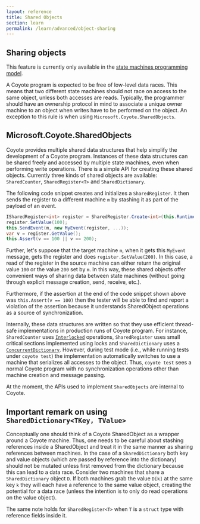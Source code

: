 ```yaml
---
layout: reference
title: Shared Objects
section: learn
permalink: /learn/advanced/object-sharing
---
```


## Sharing objects

This feature is currently only available in the [state machines programming model](/coyote/learn/programming-models/state-machines/overview).

A Coyote program is expected to be free of low-level data races. This means that two
different state machines
should not race on access to the same object, unless both accesses are reads. Typically, the programmer
should have an ownership protocol in mind to associate a unique owner machine to an object when writes
have to be performed on the object. An exception to this rule is when using
`Microsoft.Coyote.SharedObjects`.

## Microsoft.Coyote.SharedObjects

Coyote provides multiple shared data structures that help simplify the development of
a Coyote program. Instances of these data structures can be shared freely and accessed
by multiple state machines, even when performing write operations. There is a simple API
for creating these shared objects. Currently three kinds of shared objects are available:
`SharedCounter`, `SharedRegister<T>` and `SharedDictionary`.

The following code snippet creates and initializes a `SharedRegister`. It then sends the register to a
different machine `m` by stashing it as part of the payload of an event.

```c#
ISharedRegister<int> register = SharedRegister.Create<int>(this.Runtime);
register.SetValue(100);
this.SendEvent(m, new MyEvent(register, ...));
var v = register.GetValue();
this.Assert(v == 100 || v == 200);
```

Further, let's suppose that the target machine `m`, when it gets this `MyEvent` message, gets the
register and does `register.SetValue(200)`. In this case, a read of the register in the source machine
can either return the original value `100` or the value `200` set by `m`. In this way, these shared
objects offer convenient ways of sharing data between state machines (without going through explicit message
creation, send, receive, etc.).

Furthermore, if the assertion at the end of the code snippet shown above was `this.Assert(v == 100)`
then the tester will be able to find and report a violation of the assertion because it understands
SharedObject operations as a source of synchronization.

Internally, these data structures are written so that they use efficient thread-safe implementations in
production runs of Coyote program. For instance, `SharedCounter` uses
[`Interlocked`](https://docs.microsoft.com/en-us/dotnet/standard/threading/interlocked-operations)
operations, `SharedRegister` uses small critical sections implemented using locks and
`SharedDictionary` uses a [`ConcurrentDictionary`](https://docs.microsoft.com/en-us/dotnet/api/system.collections.concurrent.concurrentdictionary-2?view=netframework-4.7).
However, during test mode (i.e., while running tests under `coyote test`) the implementation
automatically switches to use a machine that serializes all accesses to the object. Thus, `coyote test`
sees a normal Coyote program with no synchronization operations other than machine creation and message
passing.

At the moment, the APIs used to implement `SharedObjects` are internal to Coyote.

## Important remark on using `SharedDictionary<TKey, TValue>`

Conceptually one should think of a Coyote SharedObject as a wrapper around a Coyote machine. Thus, one
needs to be careful about stashing references inside a SharedObject and treat it in the same manner as
sharing references between machines. In the case of a `SharedDictionary` both key and value objects
(which are passed by reference into the dictionary) should not be mutated unless first removed from the
dictionary because this can lead to a data race. Consider two machines that share a `SharedDictionary`
object `D`. If both machines grab the value `D[k]` at the same key `k` they will each have a reference
to the same value object, creating the potential for a data race (unless the intention is to only do
read operations on the value object).

The same note holds for `SharedRegister<T>` when `T` is a `struct` type with reference fields inside it.
